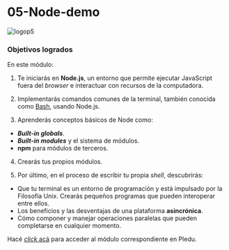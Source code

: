 # 05-Node-demo

![logop5](https://p5-hall-of-fame.s3.amazonaws.com/p5logo.png)

### Objetivos logrados

En este módulo:

1. Te iniciarás en **Node.js**, un entorno que permite ejecutar JavaScript fuera del _browser_ e interactuar con recursos de la computadora.

2. Implementarás comandos comunes de la terminal, también conocida como [Bash](https://en.wikipedia.org/wiki/Bash_(Unix_shell)), usando Node.js. 

3. Aprenderás conceptos básicos de Node como:
  - ***Built-in globals***.
  - ***Built-in modules*** y el sistema de módulos.
  - **npm** para módulos de terceros.

4. Crearás tus propios módulos.

5. Por último, en el proceso de escribir tu propia _shell_, descubrirás:
  - Que tu terminal es un entorno de programación y está impulsado por la Filosofía Unix. Crearás pequeños programas que pueden interoperar entre ellos.
  - Los beneficios y las desventajas de una plataforma **asincrónica**.
  - Cómo componer y manejar operaciones paralelas que pueden completarse en cualquier momento.
  
  Hacé [_click_ acá](https://pledu.plataforma5.la/bootcamp/05---nodecli-*node.js*/objetivos-1b011321) para acceder al módulo correspondiente en Pledu.
